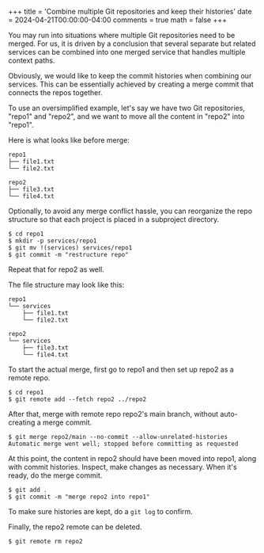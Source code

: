 +++
title = 'Combine multiple Git repositories and keep their histories'
date = 2024-04-21T00:00:00-04:00
comments = true
math = false
+++

You may run into situations where multiple Git repositories need to be merged. For us, it is driven by a conclusion that several separate but related services can be combined into one merged service that handles multiple context paths.

Obviously, we would like to keep the commit histories when combining our services. This can be essentially achieved by creating a merge commit that connects the repos together.

To use an oversimplified example, let's say we have two Git repositories, "repo1" and "repo2", and we want to move all the content in "repo2" into "repo1".

Here is what looks like before merge:
```
repo1
├── file1.txt
└── file2.txt

repo2
├── file3.txt
└── file4.txt
```

Optionally, to avoid any merge conflict hassle, you can reorganize the repo structure so that each project is placed in a subproject directory.
```
$ cd repo1
$ mkdir -p services/repo1
$ git mv !(services) services/repo1
$ git commit -m "restructure repo"
```

Repeat that for repo2 as well.

The file structure may look like this:
```
repo1
└── services
    ├── file1.txt
    └── file2.txt

repo2
└── services
    ├── file3.txt
    └── file4.txt
```

To start the actual merge, first go to repo1 and then set up repo2 as a remote repo.
```
$ cd repo1
$ git remote add --fetch repo2 ../repo2
```

After that, merge with remote repo repo2's main branch, without auto-creating a merge commit.
```
$ git merge repo2/main --no-commit --allow-unrelated-histories
Automatic merge went well; stopped before committing as requested
```

At this point, the content in repo2 should have been moved into repo1, along with commit histories. Inspect, make changes as necessary. When it's ready, do the merge commit.
```
$ git add .
$ git commit -m "merge repo2 into repo1"
```

To make sure histories are kept, do a `git log` to confirm.

Finally, the repo2 remote can be deleted.
```
$ git remote rm repo2
```
